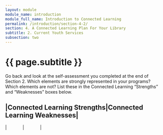 ```yaml
---
layout: module
module_name: introduction
module_full_name: Introduction to Connected Learning
permalink: /introduction/section-4-2/
section: 4. A Connected Learning Plan For Your Library
subtitle: 2. Current Youth Services
subsection: two
---
```


# {{ page.subtitle }}


Go back and look at the self-assessment you completed at the end of Section 2. Which elements are strongly represented in your programs? Which elements are not? List these in the Connected Learning “Strengths” and “Weaknesses” boxes below. 


|**Connected Learning Strengths**|**Connected Learning Weaknesses**|
---
|&nbsp;&nbsp;&nbsp;&nbsp;&nbsp;&nbsp;&nbsp;&nbsp;&nbsp;&nbsp;&nbsp;&nbsp;&nbsp;|&nbsp;&nbsp;&nbsp;&nbsp;&nbsp;&nbsp;&nbsp;&nbsp;&nbsp;&nbsp;&nbsp;&nbsp;&nbsp;|


